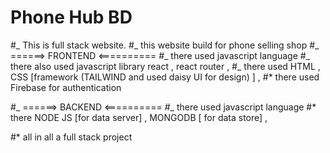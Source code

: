 # Phone Hub BD

#_ This is full stack website. #_ this website build for phone selling shop #_ ======> FRONTEND <========== #_ there used javascript language #_ there also used javascript library react , react router , #_ there used HTML , CSS [framework (TAILWIND and used daisy UI for design) ] ,
#\* there used Firebase for authentication

#_ ======> BACKEND <========== #_ there used javascript language
#\* there NODE JS [for data server] , MONGODB [ for data store] ,

#\* all in all a full stack project
